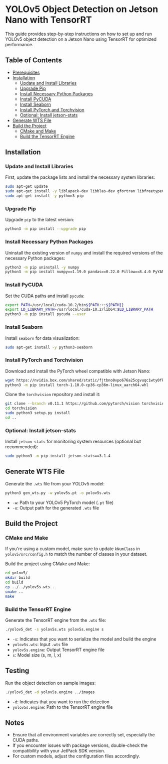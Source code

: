 # YOLOv5 Object Detection on Jetson Nano with TensorRT

This guide provides step-by-step instructions on how to set up and run YOLOv5 object detection on a Jetson Nano using TensorRT for optimized performance.

## Table of Contents
* [Prerequisites](#prerequisites)
* [Installation](#installation)
   * [Update and Install Libraries](#update-and-install-libraries)
   * [Upgrade Pip](#upgrade-pip)
   * [Install Necessary Python Packages](#install-necessary-python-packages)
   * [Install PyCUDA](#install-pycuda)
   * [Install Seaborn](#install-seaborn)
   * [Install PyTorch and Torchvision](#install-pytorch-and-torchvision)
   * [Optional: Install jetson-stats](#optional-install-jetson-stats)
* [Generate WTS File](#generate-wts-file)
* [Build the Project](#build-the-project)
   * [CMake and Make](#cmake-and-make)
   * [Build the TensorRT Engine](#build-the-tensorrt-engine)



## Installation

### Update and Install Libraries
First, update the package lists and install the necessary system libraries:

```bash
sudo apt-get update
sudo apt-get install -y liblapack-dev libblas-dev gfortran libfreetype6-dev libopenblas-base libopenmpi-dev libjpeg-dev zlib1g-dev
sudo apt-get install -y python3-pip
```

### Upgrade Pip
Upgrade `pip` to the latest version:

```bash
python3 -m pip install --upgrade pip
```

### Install Necessary Python Packages
Uninstall the existing version of `numpy` and install the required versions of the necessary Python packages:

```bash
python3 -m pip uninstall -y numpy
python3 -m pip install numpy==1.19.0 pandas==0.22.0 Pillow==8.4.0 PyYAML==3.12 scipy==1.5.4 psutil tqdm==4.64.1 imutils
```

### Install PyCUDA
Set the CUDA paths and install `pycuda`:

```bash
export PATH=/usr/local/cuda-10.2/bin${PATH:+:${PATH}}
export LD_LIBRARY_PATH=/usr/local/cuda-10.2/lib64:$LD_LIBRARY_PATH
python3 -m pip install pycuda --user
```

### Install Seaborn
Install `seaborn` for data visualization:

```bash
sudo apt-get install -y python3-seaborn
```

### Install PyTorch and Torchvision
Download and install the PyTorch wheel compatible with Jetson Nano:

```bash
wget https://nvidia.box.com/shared/static/fjtbno0vpo676a25cgvuqc1wty0fkkg6.whl -O torch-1.10.0-cp36-cp36m-linux_aarch64.whl
python3 -m pip install torch-1.10.0-cp36-cp36m-linux_aarch64.whl
```

Clone the `torchvision` repository and install it:

```bash
git clone --branch v0.11.1 https://github.com/pytorch/vision torchvision
cd torchvision
sudo python3 setup.py install
cd ..
```

### Optional: Install jetson-stats
Install `jetson-stats` for monitoring system resources (optional but recommended):

```bash
sudo python3 -m pip install jetson-stats==3.1.4
```

## Generate WTS File
Generate the `.wts` file from your YOLOv5 model:

```bash
python3 gen_wts.py -w yolov5s.pt -o yolov5s.wts
```

* `-w`: Path to your YOLOv5 PyTorch model (`.pt` file)
* `-o`: Output path for the generated `.wts` file

## Build the Project

### CMake and Make
If you're using a custom model, make sure to update `kNumClass` in `yolov5/src/config.h` to match the number of classes in your dataset.

Build the project using CMake and Make:

```bash
cd yolov5/
mkdir build
cd build
cp ../../yolov5s.wts .
cmake ..
make
```

### Build the TensorRT Engine
Generate the TensorRT engine from the `.wts` file:

```bash
./yolov5_det -s yolov5s.wts yolov5s.engine s
```

* `-s`: Indicates that you want to serialize the model and build the engine
* `yolov5s.wts`: Input `.wts` file
* `yolov5s.engine`: Output TensorRT engine file
* `s`: Model size (s, m, l, x)

## Testing
Run the object detection on sample images:

```bash
./yolov5_det -d yolov5s.engine ../images
```

* `-d`: Indicates that you want to run the detection
* `yolov5s.engine`: Path to the TensorRT engine file


## Notes
* Ensure that all environment variables are correctly set, especially the CUDA paths.
* If you encounter issues with package versions, double-check the compatibility with your JetPack SDK version.
* For custom models, adjust the configuration files accordingly.


